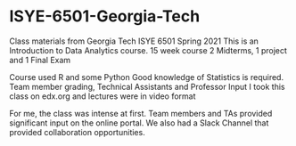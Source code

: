 # ISYE-6501-Georgia-Tech
Class materials from Georgia Tech ISYE 6501 Spring 2021
This is an Introduction to Data Analytics course.
15 week course
2 Midterms, 1 project and 1 Final Exam

Course used R and some Python
Good knowledge of Statistics is required.
Team member grading, Technical Assistants and Professor Input
I took this class on edx.org and lectures were in video format

For me, the class was intense at first. Team members and TAs provided significant input on the online portal. 
We also had a Slack Channel that provided collaboration opportunities.

